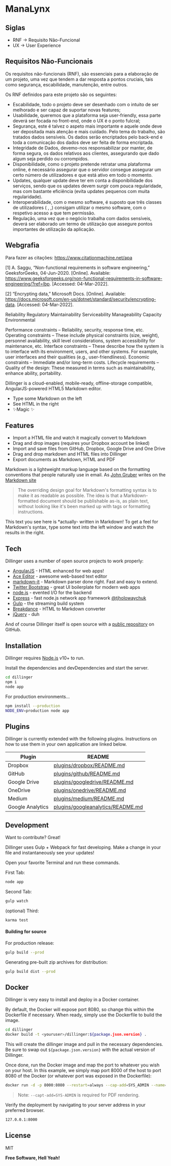 # ManaLynx
## Siglas
- RNF -> Requisito Não-Funcional
- UX -> User Experience

## Requisitos Não-Funcionais
Os requisitos não-funcionais (RNF), são essenciais para a elaboração de um projeto, uma vez que tendem a dar resposta a pontos cruciais, tais como segurança, escabilidade, manutenção, entre outros.

Os RNF definidos para este projeto são os seguintes:

- Escabilidade, todo o projeto deve ser desenhado com o intuito de ser melhorado e ser capaz de suportar novas features;
- Usabilidade, queremos que a plataforma seja user-friendly, essa parte deverá ser focada no front-end, onde o UX é o ponto fulcral;
- Segurança, este é talvez o aspeto mais importante e aquele onde deve ser depositada mais atenção e mais cuidado. Pelo tema do trabalho, são tratados dados sensíveis. Os dados serão encriptados pelo back-end e toda a comunicação dos dados deve ser feita de forma encriptada.
- Integridade de Dados, devemo-nos responsabilizar por manter, de forma segura, os dados relativos aos clientes, assegurando que dado algum seja perdido ou corrompidos.
- Disponibilidade, como o projeto pretende retratar uma plataforma online, é necessário assegurar que o servidor consegue assegurar um certo número de utilizadores e que está ativo em todo o momento.
- Updates, qualquer update deve ter em conta a disponibilidade dos serviços, sendo que os updates devem surgir com pouca regularidade, mas com bastante eficiência (evita updates pequenos com muita regularidade).
- Interoperabilidade, com o mesmo software, é suposto que três classes de utilizadores ( , ,) consigam utilizar o mesmo software, com o respetivo acesso a que tem permissão.
- Regulação, uma vez que o negócio trabalha com dados sensíveis, deverá ser elaborado um termo de utilização que assegure pontos importantes de utilização da aplicação.


## Webgrafia
Para fazer as citações:
https://www.citationmachine.net/apa

[1] A. Saggu, “Non-functional requirements in software engineering,” GeeksforGeeks, 04-Jun-2020. [Online]. Available:
https://www.geeksforgeeks.org/non-functional-requirements-in-software-engineering/?ref=lbp. [Accessed: 04-Mar-2022]. 

[2]  “Encrypting data,” Microsoft Docs. [Online]. Available:
https://docs.microsoft.com/en-us/dotnet/standard/security/encrypting-data. [Accessed: 04-Mar-2022]. 


Reliability
Regulatory
Maintainability
Serviceability
Manageability
Capacity
Environmental

Performance constraints – Reliability, security, response time, etc.
Operating constraints – These include physical constraints (size, weight), personnel availability, skill level considerations, system accessibility for maintenance, etc.
Interface constraints – These describe how the system is to interface with its environment, users, and other systems. For example, user interfaces and their qualities (e.g., user-friendliness).
Economic constraints – Immediate and/or long-term costs.
Lifecycle requirements – Quality of the design: These measured in terms such as maintainability, enhance ability, portability.



Dillinger is a cloud-enabled, mobile-ready, offline-storage compatible,
AngularJS-powered HTML5 Markdown editor.

- Type some Markdown on the left
- See HTML in the right
- ✨Magic ✨

## Features

- Import a HTML file and watch it magically convert to Markdown
- Drag and drop images (requires your Dropbox account be linked)
- Import and save files from GitHub, Dropbox, Google Drive and One Drive
- Drag and drop markdown and HTML files into Dillinger
- Export documents as Markdown, HTML and PDF

Markdown is a lightweight markup language based on the formatting conventions
that people naturally use in email.
As [John Gruber] writes on the [Markdown site][df1]

> The overriding design goal for Markdown's
> formatting syntax is to make it as readable
> as possible. The idea is that a
> Markdown-formatted document should be
> publishable as-is, as plain text, without
> looking like it's been marked up with tags
> or formatting instructions.

This text you see here is *actually- written in Markdown! To get a feel
for Markdown's syntax, type some text into the left window and
watch the results in the right.

## Tech

Dillinger uses a number of open source projects to work properly:

- [AngularJS] - HTML enhanced for web apps!
- [Ace Editor] - awesome web-based text editor
- [markdown-it] - Markdown parser done right. Fast and easy to extend.
- [Twitter Bootstrap] - great UI boilerplate for modern web apps
- [node.js] - evented I/O for the backend
- [Express] - fast node.js network app framework [@tjholowaychuk]
- [Gulp] - the streaming build system
- [Breakdance](https://breakdance.github.io/breakdance/) - HTML
to Markdown converter
- [jQuery] - duh

And of course Dillinger itself is open source with a [public repository][dill]
 on GitHub.

## Installation

Dillinger requires [Node.js](https://nodejs.org/) v10+ to run.

Install the dependencies and devDependencies and start the server.

```sh
cd dillinger
npm i
node app
```

For production environments...

```sh
npm install --production
NODE_ENV=production node app
```

## Plugins

Dillinger is currently extended with the following plugins.
Instructions on how to use them in your own application are linked below.

| Plugin | README |
| ------ | ------ |
| Dropbox | [plugins/dropbox/README.md][PlDb] |
| GitHub | [plugins/github/README.md][PlGh] |
| Google Drive | [plugins/googledrive/README.md][PlGd] |
| OneDrive | [plugins/onedrive/README.md][PlOd] |
| Medium | [plugins/medium/README.md][PlMe] |
| Google Analytics | [plugins/googleanalytics/README.md][PlGa] |

## Development

Want to contribute? Great!

Dillinger uses Gulp + Webpack for fast developing.
Make a change in your file and instantaneously see your updates!

Open your favorite Terminal and run these commands.

First Tab:

```sh
node app
```

Second Tab:

```sh
gulp watch
```

(optional) Third:

```sh
karma test
```

#### Building for source

For production release:

```sh
gulp build --prod
```

Generating pre-built zip archives for distribution:

```sh
gulp build dist --prod
```

## Docker

Dillinger is very easy to install and deploy in a Docker container.

By default, the Docker will expose port 8080, so change this within the
Dockerfile if necessary. When ready, simply use the Dockerfile to
build the image.

```sh
cd dillinger
docker build -t <youruser>/dillinger:${package.json.version} .
```

This will create the dillinger image and pull in the necessary dependencies.
Be sure to swap out `${package.json.version}` with the actual
version of Dillinger.

Once done, run the Docker image and map the port to whatever you wish on
your host. In this example, we simply map port 8000 of the host to
port 8080 of the Docker (or whatever port was exposed in the Dockerfile):

```sh
docker run -d -p 8000:8080 --restart=always --cap-add=SYS_ADMIN --name=dillinger <youruser>/dillinger:${package.json.version}
```

> Note: `--capt-add=SYS-ADMIN` is required for PDF rendering.

Verify the deployment by navigating to your server address in
your preferred browser.

```sh
127.0.0.1:8000
```

## License

MIT

**Free Software, Hell Yeah!**

[//]: # (These are reference links used in the body of this note and get stripped out when the markdown processor does its job. There is no need to format nicely because it shouldn't be seen. Thanks SO - http://stackoverflow.com/questions/4823468/store-comments-in-markdown-syntax)

   [dill]: <https://github.com/joemccann/dillinger>
   [git-repo-url]: <https://github.com/joemccann/dillinger.git>
   [john gruber]: <http://daringfireball.net>
   [df1]: <http://daringfireball.net/projects/markdown/>
   [markdown-it]: <https://github.com/markdown-it/markdown-it>
   [Ace Editor]: <http://ace.ajax.org>
   [node.js]: <http://nodejs.org>
   [Twitter Bootstrap]: <http://twitter.github.com/bootstrap/>
   [jQuery]: <http://jquery.com>
   [@tjholowaychuk]: <http://twitter.com/tjholowaychuk>
   [express]: <http://expressjs.com>
   [AngularJS]: <http://angularjs.org>
   [Gulp]: <http://gulpjs.com>

   [PlDb]: <https://github.com/joemccann/dillinger/tree/master/plugins/dropbox/README.md>
   [PlGh]: <https://github.com/joemccann/dillinger/tree/master/plugins/github/README.md>
   [PlGd]: <https://github.com/joemccann/dillinger/tree/master/plugins/googledrive/README.md>
   [PlOd]: <https://github.com/joemccann/dillinger/tree/master/plugins/onedrive/README.md>
   [PlMe]: <https://github.com/joemccann/dillinger/tree/master/plugins/medium/README.md>
   [PlGa]: <https://github.com/RahulHP/dillinger/blob/master/plugins/googleanalytics/README.md>
